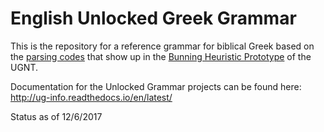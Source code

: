 # English Unlocked Greek Grammar

This is the repository for a reference grammar for biblical Greek based on the [parsing codes](https://git.door43.org/Door43/en_ugg/src/master/parsingscheme_updated.pdf) that show up in the [Bunning Heuristic Prototype](https://git.door43.org/Door43/en_ugg/src/master/BHP20170517.xlsx) of the UGNT.

Documentation for the Unlocked Grammar projects can be found here: http://ug-info.readthedocs.io/en/latest/

Status as of 12/6/2017
<html>
  <head>
    <script type="text/javascript" src="https://www.gstatic.com/charts/loader.js"></script>
    <script type="text/javascript">
      google.charts.load('current');   // Don't need to specify chart libraries!
      google.charts.setOnLoadCallback(drawVisualization);

      function drawVisualization() {
        var wrapper = new google.visualization.ChartWrapper({
          chartType: 'ColumnChart',
          dataTable: [['', 'Total', 'InProgress', 'Edit'],
                      ['', 32, 29, 3]],
          options: {'title': 'UGG Glossary Topics Status'},
          containerId: 'vis_div'
        });
        wrapper.draw();
      }
    </script>
  </head>
  <body style="font-family: Arial;border: 0 none;">
    <div id="vis_div" style="width: 700px; height: 400px;"></div>
  </body>
</html>

Volunteers are needed to:
* Create glossary and article entries for the grammar
* Proofread the grammar to ensure that it is properly formatted and tagged
according to digital standards to be determined (e.g., OSIS, TEI XML, etc.)
* Work with the Project Coordinator to create content using a comparison with available Greek grammars.
* Requirements for contributors to UGG:
    * Agreement with our Statement of Faith: https://unfoldingword.org/faith/
    * Agreement with Translation Guidelines: https://unfoldingword.org/guidelines/
    * Agreement that your work will be released under a [CC BY-SA] (https://creativecommons.org/licenses/by-sa/4.0/). See
https://unfoldingword.org/license/
    * Must have at least two years of NT Greek
* Preferences (though not required):
    * Attendance at workshop for training (5 days/1 week) how to proofread and edit
UGG
    * Access to biblical software highly recommended (preferably BibleWorks, Logos or Accordance)
    * Access to several modern grammars as possible

## Roadmap

### First stage

* Start fresh and provide descriptions of grammatical concepts that show up in [Bunning Heuristic Prototype](https://git.door43.org/Door43/en_ugg/src/master/BHP20170517.xlsx) morphological data
* Reference Grammar with examples as in teaching grammars
* 1-2 sentence that is pop-upable (with “view more”)
* ~1 page for each entry

#### Phase 1 

* Create glossary entries for each grammatical concept specified

#### Phase 2

* Create article entries for each grammatical concept specified

### Second stage

* Tag the UGNT with specific grammatical information (e.g., possessive genitive)

### Third stage

* Write syntax articles
* Tag text with syntax information